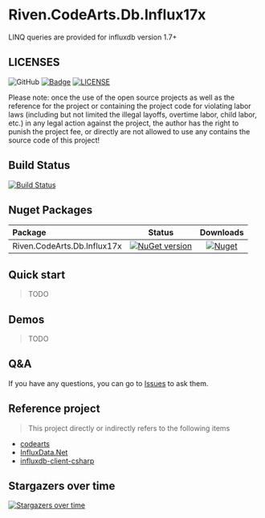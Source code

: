 # Riven.CodeArts.Db.Influx17x
LINQ queries are provided for influxdb version 1.7+


## LICENSES
![GitHub](https://img.shields.io/github/license/rivenfx/Modular?color=brightgreen)
[![Badge](https://img.shields.io/badge/link-996.icu-%23FF4D5B.svg?style=flat-square)](https://996.icu/#/zh_CN)
[![LICENSE](https://img.shields.io/badge/license-Anti%20996-blue.svg?style=flat-square)](https://github.com/996icu/996.ICU/blob/master/LICENSE)

Please note: once the use of the open source projects as well as the reference for the project or containing the project code for violating labor laws (including but not limited the illegal layoffs, overtime labor, child labor, etc.) in any legal action against the project, the author has the right to punish the project fee, or directly are not allowed to use any contains the source code of this project!

## Build Status

[![Build Status](https://dev.azure.com/rivenfx/RivenFx/_apis/build/status/rivenfx.CodeArts.Db.Influx17x?branchName=master)](https://dev.azure.com/rivenfx/RivenFx/_build/latest?definitionId=4&branchName=master)

## Nuget Packages

|Package|Status|Downloads|
|:------|:-----:|:-----:|
|Riven.CodeArts.Db.Influx17x|[![NuGet version](https://img.shields.io/nuget/v/Riven.CodeArts.Db.Influx17x?color=brightgreen)](https://www.nuget.org/packages/Riven.CodeArts.Db.Influx17x/)|[![Nuget](https://img.shields.io/nuget/dt/Riven.CodeArts.Db.Influx17x?color=brightgreen)](https://www.nuget.org/packages/Riven.CodeArts.Db.Influx17x/)|


## Quick start
> TODO



## Demos

> TODO


## Q&A

If you have any questions, you can go to  [Issues](https://github.com/rivenfx/CodeArts.Db.Influx17x/issues) to ask them.


## Reference project

> This project directly or indirectly refers to the following items

- [codearts](https://github.com/tinylit/codearts)
- [InfluxData.Net](https://github.com/tihomir-kit/InfluxData.Net)
- [influxdb-client-csharp](https://github.com/influxdata/influxdb-client-csharp)


## Stargazers over time

[![Stargazers over time](https://starchart.cc/rivenfx/CodeArts.Db.Influx17x.svg)](https://starchart.cc/rivenfx/CodeArts.Db.Influx17x)
